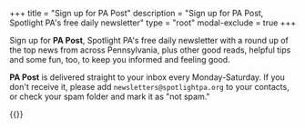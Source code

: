 +++
title = "Sign up for PA Post"
description = "Sign up for PA Post, Spotlight PA's free daily newsletter"
type = "root"
modal-exclude = true
+++

Sign up for **PA Post**, Spotlight PA's free daily newsletter with a round up of the top news from across Pennsylvania, plus other good reads, helpful tips and some fun, too, to keep you informed and feeling good.

**PA Post** is delivered straight to your inbox every Monday-Saturday. If you don't receive it, please add `newsletters@spotlightpa.org` to your contacts, or check your spam folder and mark it as "not spam."

{{<newsletter-papost>}}
